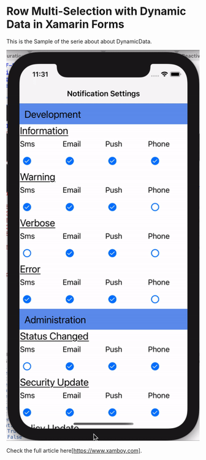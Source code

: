 # Row Multi-Selection with Dynamic Data in Xamarin Forms

This is the Sample of the serie about about DynamicData. 

<p align="center">
<img height:"800" src="sample.gif" />

Check the full article here[https://www.xamboy.com].
